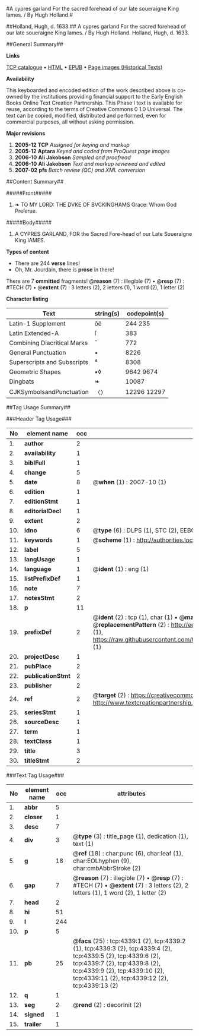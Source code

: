 #A cypres garland For the sacred forehead of our late soueraigne King Iames. / By Hugh Holland.#

##Holland, Hugh, d. 1633.##
A cypres garland For the sacred forehead of our late soueraigne King Iames. / By Hugh Holland.
Holland, Hugh, d. 1633.

##General Summary##

**Links**

[TCP catalogue](http://www.ota.ox.ac.uk/tcp/)  • 
[HTML](http://tei.it.ox.ac.uk/tcp/Texts-HTML/free/A03/A03469.html)  • 
[EPUB](http://tei.it.ox.ac.uk/tcp/Texts-EPUB/free/A03/A03469.epub) • 
[Page images (Historical Texts)](https://data.historicaltexts.jisc.ac.uk/view?pubId=eebo-99839879e&pageId=eebo-99839879e-4339-1)

**Availability**

This keyboarded and encoded edition of the
	       work described above is co-owned by the institutions
	       providing financial support to the Early English Books
	       Online Text Creation Partnership. This Phase I text is
	       available for reuse, according to the terms of Creative
	       Commons 0 1.0 Universal. The text can be copied,
	       modified, distributed and performed, even for
	       commercial purposes, all without asking permission.

**Major revisions**

1. __2005-12__ __TCP__ *Assigned for keying and markup*
1. __2005-12__ __Aptara__ *Keyed and coded from ProQuest page images*
1. __2006-10__ __Ali Jakobson__ *Sampled and proofread*
1. __2006-10__ __Ali Jakobson__ *Text and markup reviewed and edited*
1. __2007-02__ __pfs__ *Batch review (QC) and XML conversion*

##Content Summary##

#####Front#####

1. ❧ TO MY LORD: THE
DVKE OF BVCKINGHAMS
Grace: Whom God
Preſerue.

#####Body#####

1. A CYPRES GARLAND, FOR
the Sacred Fore-head of our Late Soueraigne
King IAMES.

**Types of content**

  * There are 244 **verse** lines!
  * Oh, Mr. Jourdain, there is **prose** in there!

There are 7 **ommitted** fragments! 
 @__reason__ (7) : illegible (7)  •  @__resp__ (7) : #TECH (7)  •  @__extent__ (7) : 3 letters (2), 2 letters (1), 1 word (2), 1 letter (2)

**Character listing**


|Text|string(s)|codepoint(s)|
|---|---|---|
|Latin-1 Supplement|ôë|244 235|
|Latin Extended-A|ſ|383|
|Combining             Diacritical Marks|̄|772|
|General Punctuation|•|8226|
|Superscripts             and Subscripts|⁴|8308|
|Geometric Shapes|▪◊|9642 9674|
|Dingbats|❧|10087|
|CJKSymbolsandPunctuation|〈〉|12296 12297|

##Tag Usage Summary##

###Header Tag Usage###

|No|element name|occ|attributes|
|---|---|---|---|
|1.|__author__|2||
|2.|__availability__|1||
|3.|__biblFull__|1||
|4.|__change__|5||
|5.|__date__|8| @__when__ (1) : 2007-10 (1)|
|6.|__edition__|1||
|7.|__editionStmt__|1||
|8.|__editorialDecl__|1||
|9.|__extent__|2||
|10.|__idno__|6| @__type__ (6) : DLPS (1), STC (2), EEBO-CITATION (1), PROQUEST (1), VID (1)|
|11.|__keywords__|1| @__scheme__ (1) : http://authorities.loc.gov/ (1)|
|12.|__label__|5||
|13.|__langUsage__|1||
|14.|__language__|1| @__ident__ (1) : eng (1)|
|15.|__listPrefixDef__|1||
|16.|__note__|7||
|17.|__notesStmt__|2||
|18.|__p__|11||
|19.|__prefixDef__|2| @__ident__ (2) : tcp (1), char (1)  •  @__matchPattern__ (2) : ([0-9\-]+):([0-9IVX]+) (1), (.+) (1)  •  @__replacementPattern__ (2) : http://eebo.chadwyck.com/downloadtiff?vid=$1&page=$2 (1), https://raw.githubusercontent.com/textcreationpartnership/Texts/master/tcpchars.xml#$1 (1)|
|20.|__projectDesc__|1||
|21.|__pubPlace__|2||
|22.|__publicationStmt__|2||
|23.|__publisher__|2||
|24.|__ref__|2| @__target__ (2) : https://creativecommons.org/publicdomain/zero/1.0/ (1), http://www.textcreationpartnership.org/docs/. (1)|
|25.|__seriesStmt__|1||
|26.|__sourceDesc__|1||
|27.|__term__|1||
|28.|__textClass__|1||
|29.|__title__|3||
|30.|__titleStmt__|2||


###Text Tag Usage###

|No|element name|occ|attributes|
|---|---|---|---|
|1.|__abbr__|5||
|2.|__closer__|1||
|3.|__desc__|7||
|4.|__div__|3| @__type__ (3) : title_page (1), dedication (1), text (1)|
|5.|__g__|18| @__ref__ (18) : char:punc (6), char:leaf (1), char:EOLhyphen (9), char:cmbAbbrStroke (2)|
|6.|__gap__|7| @__reason__ (7) : illegible (7)  •  @__resp__ (7) : #TECH (7)  •  @__extent__ (7) : 3 letters (2), 2 letters (1), 1 word (2), 1 letter (2)|
|7.|__head__|2||
|8.|__hi__|51||
|9.|__l__|244||
|10.|__p__|5||
|11.|__pb__|25| @__facs__ (25) : tcp:4339:1 (2), tcp:4339:2 (1), tcp:4339:3 (2), tcp:4339:4 (2), tcp:4339:5 (2), tcp:4339:6 (2), tcp:4339:7 (2), tcp:4339:8 (2), tcp:4339:9 (2), tcp:4339:10 (2), tcp:4339:11 (2), tcp:4339:12 (2), tcp:4339:13 (2)|
|12.|__q__|1||
|13.|__seg__|2| @__rend__ (2) : decorInit (2)|
|14.|__signed__|1||
|15.|__trailer__|1||
